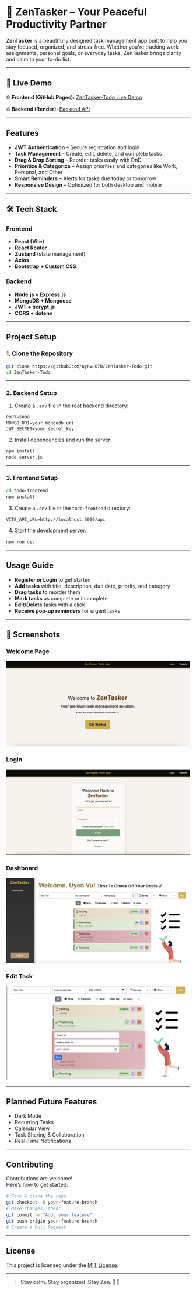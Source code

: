 # 🧘 ZenTasker – Your Peaceful Productivity Partner

**ZenTasker** is a beautifully designed task management app built to help you stay focused, organized, and stress-free. Whether you're tracking work assignments, personal goals, or everyday tasks, ZenTasker brings clarity and calm to your to-do list.

---

## 🚀 Live Demo

🌐 **Frontend (GitHub Pages):**  [ZenTasker-Todo Live Demo](https://uynvu078.github.io/ZenTasker-Todo)

🌐 **Backend (Render):**  [Backend API](https://zentasker-4ear.onrender.com)

---

## Features

- **JWT Authentication** – Secure registration and login
- **Task Management** – Create, edit, delete, and complete tasks
- **Drag & Drop Sorting** – Reorder tasks easily with DnD
- **Prioritize & Categorize** – Assign priorities and categories like Work, Personal, and Other
- **Smart Reminders** – Alerts for tasks due today or tomorrow
- **Responsive Design** – Optimized for both desktop and mobile

---

## 🛠️ Tech Stack

### Frontend
- **React (Vite)**
- **React Router**
- **Zustand** (state management)
- **Axios**
- **Bootstrap + Custom CSS**

### Backend
- **Node.js + Express.js**
- **MongoDB + Mongoose**
- **JWT + bcrypt.js**
- **CORS + dotenv**

---

## Project Setup

### 1. Clone the Repository

```bash
git clone https://github.com/uynvu078/ZenTasker-Todo.git
cd ZenTasker-Todo
```

---

### 2. Backend Setup

1. Create a `.env` file in the root backend directory:
```env
PORT=5000
MONGO_URI=your_mongodb_uri
JWT_SECRET=your_secret_key
```

2. Install dependencies and run the server:
```bash
npm install
node server.js
```

---

### 3. Frontend Setup

```bash
cd todo-frontend
npm install
```

3. Create a `.env` file in the `todo-frontend` directory:
```env
VITE_API_URL=http://localhost:5000/api
```

4. Start the development server:
```bash
npm run dev
```

---

## Usage Guide

- **Register or Login** to get started
- **Add tasks** with title, description, due date, priority, and category
- **Drag tasks** to reorder them
- **Mark tasks** as complete or incomplete
- **Edit/Delete** tasks with a click
- **Receive pop-up reminders** for urgent tasks

---

## 📸 Screenshots

### Welcome Page  
![Welcome](https://github.com/uynvu078/ZenTasker-Todo/blob/main/screenshots/welcome.png)

### Login  
![Login](https://github.com/uynvu078/ZenTasker-Todo/blob/main/screenshots/login.png)

### Dashboard  
![Dashboard](https://github.com/uynvu078/ZenTasker-Todo/blob/main/screenshots/dashboard.png)

### Edit Task  
![Edit Task](https://github.com/uynvu078/ZenTasker-Todo/blob/main/screenshots/tasks.png)

---

## Planned Future Features

- Dark Mode  
- Recurring Tasks  
- Calendar View  
- Task Sharing & Collaboration  
- Real-Time Notifications

---

## Contributing

Contributions are welcome!  
Here’s how to get started:

```bash
# Fork & clone the repo
git checkout -b your-feature-branch
# Make changes, then:
git commit -m "Add: your feature"
git push origin your-feature-branch
# Create a Pull Request 
```

---

## License

This project is licensed under the [MIT License](LICENSE).

---

> **Stay calm. Stay organized. Stay Zen. 🧘✅**
